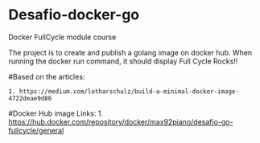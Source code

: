 # Desafio-docker-go

Docker FullCycle module course

The project is to create and publish a golang image on docker hub.
When running the docker run command, it should display Full Cycle Rocks!!

#Based on the articles:

    1. https://medium.com/lotharschulz/build-a-minimal-docker-image-4722deae9d86


#Docker Hub image Links: 
    1. https://hub.docker.com/repository/docker/max92piano/desafio-go-fullcycle/general